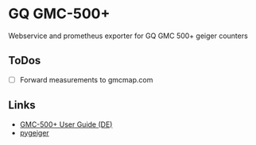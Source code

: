 # GQ GMC-500+

Webservice and prometheus exporter for GQ GMC 500+ geiger counters

## ToDos

- [ ] Forward measurements to gmcmap.com

## Links

- [GMC-500+ User Guide (DE)](http://www.gqelectronicsllc.com/download/GMC-500PlusUserGuideDE.pdf)
- [pygeiger](https://github.com/colon3ltocard/pygeiger)
